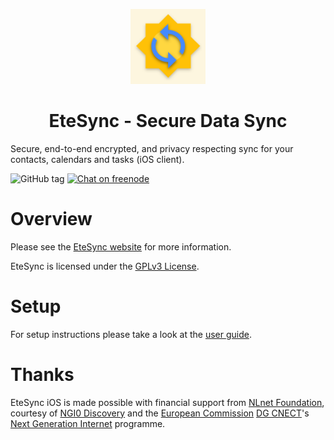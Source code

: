 <p align="center">
  <img width="120" src="assets/icon.png" />
  <h1 align="center">EteSync - Secure Data Sync</h1>
</p>

Secure, end-to-end encrypted, and privacy respecting sync for your contacts, calendars and tasks (iOS client).

![GitHub tag](https://img.shields.io/github/tag/etesync/ios.svg)
[![Chat on freenode](https://img.shields.io/badge/irc.freenode.net-%23EteSync-blue.svg)](https://webchat.freenode.net/?channels=#etesync)

# Overview

Please see the [EteSync website](https://www.etesync.com) for more information.

EteSync is licensed under the [GPLv3 License](LICENSE).

# Setup

For setup instructions please take a look at the [user guide](https://www.etesync.com/user-guide/ios/).

# Thanks

<p>EteSync iOS is made possible with financial support from <a
href="https://nlnet.nl/">NLnet Foundation</a>, courtesy of <a
href="https://nlnet.nl/discovery">NGI0 Discovery<a/> and the <a
href="https://ec.europa.eu">European Commission</a> <a
href="https://ec.europa.eu/info/departments/communications-networks-content-and-technology_en">DG
CNECT</a>'s <a href="https://ngi.eu">Next Generation Internet</a>
programme.</p>
